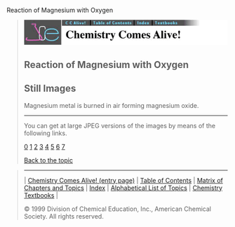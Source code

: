 





 Reaction of Magnesium with Oxygen
 



> ![Chemistry Comes Alive!](ccahead.gif)
> 
> 
> 
> 
> 
> 
> 
> 
> 
> ## Reaction of Magnesium with Oxygen
> 
> 
> 
> 
> ## Still Images
> 
> 
> 
> 
> 
> 
> 
> 
> 
>  Magnesium metal is burned in air forming magnesium oxide.
>  
> 
> 
> 
> 
> 
> 
> ---
> 
> 
>  You can get at large JPEG versions of the images by means of the following links.
>    
> 
> 
> [0](../../STILLS/MAGAIR/MAGAIR/64JPG48/0.JPG) 
> [1](../../STILLS/MAGAIR/MAGAIR/64JPG48/1.JPG) 
> [2](../../STILLS/MAGAIR/MAGAIR/64JPG48/2.JPG) 
> [3](../../STILLS/MAGAIR/MAGAIR/64JPG48/3.JPG) 
> [4](../../STILLS/MAGAIR/MAGAIR/64JPG48/4.JPG) 
> [5](../../STILLS/MAGAIR/MAGAIR/64JPG48/5.JPG) 
> [6](../../STILLS/MAGAIR/MAGAIR/64JPG48/6.JPG) 
> [7](../../STILLS/MAGAIR/MAGAIR/64JPG48/7.JPG) 
> 
> 
> 
> 
> [Back to the topic](../../MAIN/MAGAIR/PAGE1.HTM)



> ---
> 
> 
>  |
>  [Chemistry Comes Alive! (entry page)](../../INDEX.HTM) 
>  |
>  [Table of Contents](../../CONTENTS.HTM) 
>  |
>  [Matrix of Chapters and Topics](../../MATRIX.HTM) 
>  |
>  [Index](../../WORDS.HTM) 
>  |
>  [Alphabetical List of Topics](../../ALPHATOP.HTM) 
>  |
>  [Chemistry Textbooks](../../BOOKS.HTM) 
>  |
>  
>  © 1999 Division of Chemical Education, Inc.,
American Chemical Society. All rights reserved.





